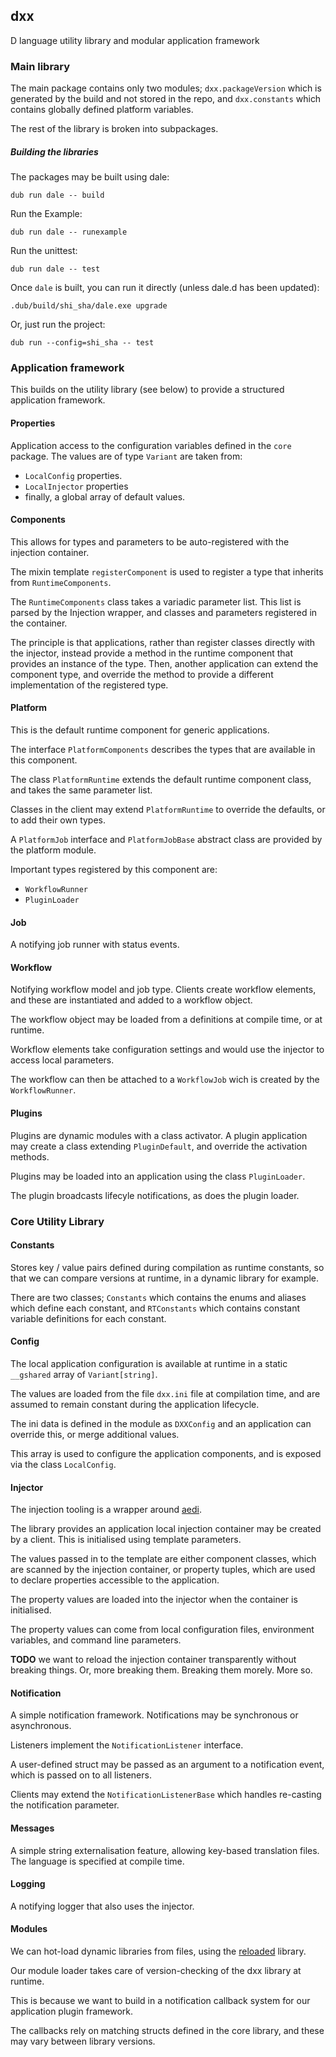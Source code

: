 ## dxx
D language utility library and modular application framework

### Main library

The main package contains only two modules;
`dxx.packageVersion`
which is generated by the build and not stored in the
repo, and `dxx.constants`
which contains globally defined
platform variables.

The rest of the library is broken into subpackages.

##### Building the libraries

The packages may be built using dale:

`dub run dale -- build`

Run the Example:

`dub run dale -- runexample`

Run the unittest:

`dub run dale -- test`

Once `dale` is built, you can run it directly
(unless dale.d has been updated):

`.dub/build/shi_sha/dale.exe upgrade`

Or, just run the project:

`dub run --config=shi_sha -- test`

### Application framework

This builds on the utility library (see below)
to provide a structured application framework.

#### Properties

Application access to the configuration variables
defined in the `core` package.
The values are of type `Variant` are taken from:
 * `LocalConfig` properties.
 * `LocalInjector` properties
 * finally, a global array of default values.


#### Components

This allows for types and parameters to be
auto-registered with the injection container.

The mixin template `registerComponent` is used
to register a type that inherits from
`RuntimeComponents`.

The `RuntimeComponents` class takes a variadic
parameter list. This list is parsed by the Injection
wrapper, and classes and parameters registered in
the container.

The principle is that applications, rather than
register classes directly with the injector, instead
provide a method in the runtime component that
provides an instance of the type.  Then, another
application can extend the component type, and
override the method to provide a different
implementation of the registered type.

#### Platform

This is the default runtime component for
generic applications.

The interface `PlatformComponents` describes the
types that are available in this component.

The class `PlatformRuntime` extends the default
runtime component class, and takes the same parameter
list.

Classes in the client may extend `PlatformRuntime`
to override the defaults, or to add their own
types.

A `PlatformJob` interface and `PlatformJobBase`
abstract class are provided by the platform module.

Important types registered by this component are:
 * `WorkflowRunner`
 * `PluginLoader`

#### Job

A notifying job runner with status events.

#### Workflow

Notifying workflow model and job type.
Clients create workflow elements,
and these are instantiated and added to a workflow object.

The workflow object may be loaded from a definitions
at compile time, or at runtime.

Workflow elements take configuration settings
and would use the injector to access local parameters.

The workflow can then be attached to a `WorkflowJob`
wich is created by the `WorkflowRunner`.

#### Plugins

Plugins are dynamic modules with a class activator.
A plugin application may create a
class extending `PluginDefault`, and override
the activation methods.

Plugins may be loaded into an application using
the class `PluginLoader`.

The plugin broadcasts lifecyle notifications,
as does the plugin loader.

### Core Utility Library



#### Constants

Stores key / value pairs defined during compilation as runtime constants, so that we can compare versions at runtime, in a dynamic library for example.

There are two classes; `Constants` which contains the
enums and aliases which define each constant, and
`RTConstants` which contains constant variable definitions
for each constant.


#### Config
The local application configuration is available at runtime in a static `__gshared` array of `Variant[string]`.

The values are loaded from the file `dxx.ini` file at compilation time, and are assumed to remain constant
during the application lifecycle.

The ini data is defined in the module as `DXXConfig`
and an application can override this, or merge
additional values.

This array is used to configure the
application components, and is exposed via the class
`LocalConfig`.

#### Injector

The injection tooling is a wrapper around
[aedi](https://github.com/aermicioi/aedi).

The library provides an application local injection container may be created by a client.
This is initialised using template parameters.

The values passed in to the template
are either component classes,
which are scanned by the injection container,
or property tuples,
which are used to declare properties accessible to the application.  

The property values are loaded into the injector
when the container is initialised.

The property values can come from local configuration
files, environment variables,
and command line parameters.

__TODO__ we want to reload the injection container transparently without breaking
things. Or, more breaking them. Breaking them morely.
More so.

#### Notification

A simple notification framework.
Notifications may be synchronous or asynchronous.

Listeners implement the `NotificationListener`
interface.

A user-defined struct may be passed as an argument to
a notification event, which is passed on to all listeners.

Clients may extend the `NotificationListenerBase`
which handles re-casting the notification parameter.

#### Messages

A simple string externalisation feature, allowing
key-based translation files.
The language is specified at compile time.

#### Logging

A notifying logger that also uses the injector.

#### Modules

We can hot-load dynamic libraries from files, using the [reloaded](https://github.com/SrMordred/reloaded) library.

Our module loader takes care of version-checking of
the dxx library at runtime.

This is because we want to build in a
notification callback system for our application
plugin framework.

The callbacks rely on matching structs defined in the core library, and these may vary between
library versions.
